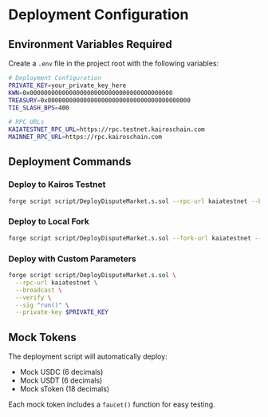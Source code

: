 # Deployment Configuration

## Environment Variables Required

Create a `.env` file in the project root with the following variables:

```bash
# Deployment Configuration
PRIVATE_KEY=your_private_key_here
KWN=0x0000000000000000000000000000000000000000
TREASURY=0x0000000000000000000000000000000000000000
TIE_SLASH_BPS=400

# RPC URLs
KAIATESTNET_RPC_URL=https://rpc.testnet.kairoschain.com
MAINNET_RPC_URL=https://rpc.kairoschain.com
```

## Deployment Commands

### Deploy to Kairos Testnet
```bash
forge script script/DeployDisputeMarket.s.sol --rpc-url kaiatestnet --broadcast --verify
```

### Deploy to Local Fork
```bash
forge script script/DeployDisputeMarket.s.sol --fork-url kaiatestnet --broadcast
```

### Deploy with Custom Parameters
```bash
forge script script/DeployDisputeMarket.s.sol \
  --rpc-url kaiatestnet \
  --broadcast \
  --verify \
  --sig "run()" \
  --private-key $PRIVATE_KEY
```

## Mock Tokens

The deployment script will automatically deploy:
- Mock USDC (6 decimals)
- Mock USDT (6 decimals) 
- Mock sToken (18 decimals)

Each mock token includes a `faucet()` function for easy testing.


